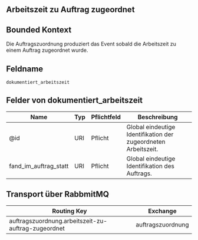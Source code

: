 ## Arbeitszeit zu Auftrag zugeordnet

## Bounded Kontext

Die Auftragszuordnung produziert das Event sobald die Arbeitszeit zu einem Auftrag zugeordnet wurde.

## Feldname

`dokumentiert_arbeitszeit`

## Felder von dokumentiert_arbeitszeit

| Name | Typ  | Pflichtfeld  | Beschreibung  |
|---|---|---|---|
| @id  | URI  | Pflicht  | Global eindeutige Identifikation der zugeordneten Arbeitszeit.|
| fand_im_auftrag_statt  | URI | Pflicht  | Global eindeutige Identifikation des Auftrags. |


## Transport über RabbmitMQ

| Routing Key  | Exchange  |
|---|---|
| auftragszuordnung.arbeitszeit-zu-auftrag-zugeordnet | auftragszuordnung  |